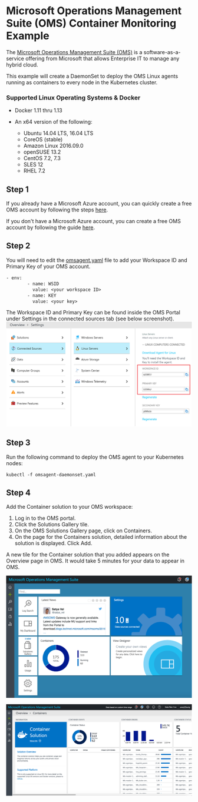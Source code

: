 # Microsoft Operations Management Suite (OMS) Container Monitoring Example

The [Microsoft Operations Management Suite (OMS)](https://www.microsoft.com/en-us/cloud-platform/operations-management-suite) is a software-as-a-service offering from Microsoft that allows Enterprise IT to manage any hybrid cloud.

This example will create a DaemonSet to deploy the OMS Linux agents running as containers to every node in the Kubernetes cluster.

### Supported Linux Operating Systems & Docker
- Docker 1.11 thru 1.13

- An x64 version of the following:
	- Ubuntu 14.04 LTS, 16.04 LTS
	- CoreOS (stable)
	- Amazon Linux 2016.09.0
	- openSUSE 13.2
	- CentOS 7.2, 7.3
	- SLES 12
	- RHEL 7.2

## Step 1

If you already have a Microsoft Azure account, you can quickly create a free OMS account by following the steps [here](https://docs.microsoft.com/en-us/azure/log-analytics/log-analytics-get-started#sign-up-quickly-using-microsoft-azure).

If you don't have a Microsoft Azure account, you can create a free OMS account by following the guide [here](https://docs.microsoft.com/en-us/azure/log-analytics/log-analytics-get-started#sign-up-in-3-steps-using-oms).

## Step 2

You will need to edit the [omsagent.yaml](https://github.com/Microsoft/OMS-docker/blob/master/Kubernetes/omsagent.yaml) file to add your Workspace ID and Primary Key of your OMS account.

```
- env:
        - name: WSID
          value: <your workspace ID>
        - name: KEY
          value: <your key>
```

The Workspace ID and Primary Key can be found inside the OMS Portal under Settings in the connected sources tab (see below screenshot).
![connected-resources](./images/connected-resources.png)

## Step 3

Run the following command to deploy the OMS agent to your Kubernetes nodes:

```
kubectl -f omsagent-daemonset.yaml 
```

## Step 4

Add the Container solution to your OMS workspace:

1. Log in to the OMS portal.
2. Click the Solutions Gallery tile.
3. On the OMS Solutions Gallery page, click on Containers.
4. On the page for the Containers solution, detailed information about the solution is displayed. Click Add.

A new tile for the Container solution that you added appears on the Overview page in OMS. It would take 5 minutes for your data to appear in OMS.

![oms-portal](./images/oms-portal.png)

![coms-container-solution](./images/oms-container-solution.png)
